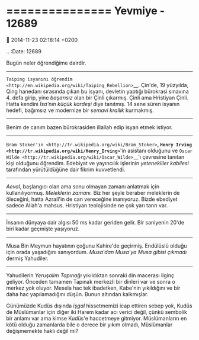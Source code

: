 ===============
Yevmiye - 12689
===============

:date: 2014-11-23 02:18:14 +0200

.. :Date:   12689

Bugün neler öğrendiğime dairdir.

--------------

`Taiping isyanını
öğrendim <http://en.wikipedia.org/wiki/Taiping_Rebellion>`__. Çin'de, 19
yüzyılda, Qing hanedanı sırasında çıkan bu isyanı, devletin yaptığı
bürokrasi sınavına 4. defa girip, yine *başarısız* olan bir Çinli
çıkarmış. Çinli ama Hristiyan Çinli. Hatta kendini *İsa'nın küçük
kardeşi* diye tanıtmış. 14 sene süren isyanın hedefi, bağımsız ve
modernize bir *semavi krallık* kurmakmış.

--------------

Benim de canım bazen bürokrasiden illallah edip isyan etmek istiyor.

--------------

`Bram Stoker'ın <http://tr.wikipedia.org/wiki/Bram_Stoker>`__, `Henry
Irving <http://tr.wikipedia.org/wiki/Henry_Irving>`__'in asistanı
olduğunu ve `Oscar Wilde <http://tr.wikipedia.org/wiki/Oscar_Wilde>`__'ı
çevresine tanıtan kişi olduğunu öğrendim. Edebiyat ve yayıncılık
işlerinin *yetenekliler kabilesi* tarafından yürütüldüğüne dair fikrim
kuvvetlendi.

--------------

*Aeval*, başlangıcı olan ama sonu olmayan zamanı anlatmak için
kullanılıyormuş. *Meleklerin zamanı.* Biz her şeyle beraber meleklerin
de öleceğini, hatta Azrail'in de can vereceğine inanıyoruz. Bizde
ebediyet sadece Allah'a mahsus. Hristiyan teolojisinde ne çok yarı tanrı
var.

--------------

İnsanın dünyaya dair algısı 50 ms kadar geriden gelir. Bir saniyenin
20'de biri kadar geçmişte yaşıyoruz.

--------------

Musa Bin Meymun hayatının çoğunu Kahire'de geçirmiş. Endülüslü olduğu
için orada yaşadığını sanıyordum. *Musa'dan Musa'ya Musa gibisi çıkmadı*
dermiş Yahudiler.

--------------

Yahudilerin *Yeruşalim Tapınağı* yıkıldıktan sonraki din macerası ilginç
geliyor. Önceden tamamen Tapınak merkezli bir dinleri var ve sonra o
merkez yok oluyor. Mesela hac tek ibadetken, Kabe'nin yıkıldığını ve bir
daha hac yapılamadığını düşün. Bunun altından kalkmışlar.

Günümüzde Kudüs dışında *işgal* hissetmemizi icap ettiren sebep yok,
Kudüs de Müslümanlar için diğer iki Harem kadar acı verici değil, çünkü
sembolik bir anlamı var ama kimse Kudüs'e haccetmeye gitmiyor.
Müslümanların en kötü olduğu zamanlarda bile o derece bir yıkım olmadı,
Müslümanlar değişmemekte haklı değil mi?
